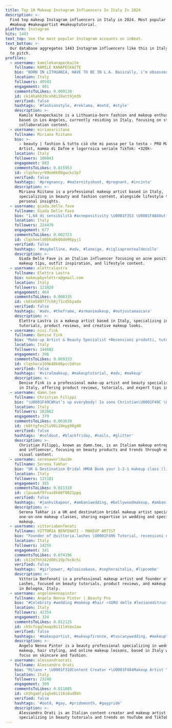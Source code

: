 ```yaml
---
title: Top 10 Makeup Instagram Influencers In Italy In 2024
description: >-
  Find top makeup Instagram influencers in Italy in 2024. Most popular hashtags:
  #makeup #makeupartist #makeuptutorial.
platform: Instagram
hits: 1443
text_top: See the most popular Instagram accounts on inBeat.
text_bottom: >-
  Our database aggregates 1443 Instagram influencers like this in Italy for you
  to pitch.
profiles:
  - username: kamilekanapeckaite
    fullname: KAMILE KANAPECKAITE
    bio: "BORN IN LITHUANIA, HAVE TO BE IN L.A. Basically, i’m obsessed with makeup & fashion and that’s that. lets collab \U0001F4E9- kamilemail@gmail.com"
    location: Italy
    followers: 40543
    engagement: 401
    commentsToLikes: 0.009138
    id: ck14hahb39cxh0i19utt9jm3b
    verified: false
    hashtags: '#fashionstyle, #reklama, #ootd, #style'
    description: >-
      Kamile Kanapeckaite is a Lithuania-born fashion and makeup enthusiast
      based in Los Angeles, currently residing in Italy, focusing on style and
      collaboration content.
  - username: mirianariitano
    fullname: Miriana Riitano
    bio: >-
      ✧ beauty | fashion & tutto ciò che mi passa per la testa ✧ PRO Makeup
      Artist, mamma di Dafne e logorroica seriale TikTok: +320k✨
    location: Italy
    followers: 106043
    engagement: 883
    commentsToLikes: 0.015953
    id: clqshecyr09om0k08gwckz3p7
    verified: false
    hashtags: '#pregnancy, #maternityshoot, #pregnant, #incinta'
    description: >-
      Miriana Riitano is a professional makeup artist based in Italy,
      specializing in beauty and fashion content, alongside lifestyle topics and
      personal insights.
  - username: giada.delle.fave
    fullname: Giada Delle Fave
    bio: "1,64 di sensibilità #acnepositivity \U0001F353 \U0001FA84Outfit inspo, makeup tips & lifestyle"
    location: Italy
    followers: 224470
    engagement: 677
    commentsToLikes: 0.002723
    id: clqsheeld0bha0k08dm96pyj1
    verified: false
    hashtags: '#maybelline, #adv, #laneige, #cigliaprontealdecollo'
    description: >-
      Giada Delle Fave is an Italian influencer focusing on acne positivity,
      makeup tips, outfit inspiration, and lifestyle content.
  - username: elettralastra
    fullname: Elettra Lastra
    bio: makeupbyelettra@gmail.com
    location: Italy
    followers: 121820
    engagement: 464
    commentsToLikes: 0.008335
    id: ck6tm580777ch0j71cd5byada
    verified: false
    hashtags: '#adv, #theframe, #armanimakeup, #notjustamascara'
    description: >-
      Elettra Lastra is a makeup artist based in Italy, specializing in beauty
      tutorials, product reviews, and creative makeup looks.
  - username: nisi.fink
    fullname: Denise Fink
    bio: "Make-up Artist & Beauty Specialist •Recensioni prodotti, tutorial e segreti del mestiere• \U0001F48C denisefink@muse-makeup.com Consulenze, servizi e sconti\U0001F447\U0001F3FB"
    location: Italy
    followers: 144682
    engagement: 396
    commentsToLikes: 0.069333
    id: clqshecv109k40k08pcc5dtos
    verified: false
    hashtags: '#viralmakeup, #makeuptutorial, #adv, #makeup'
    description: >-
      Denise Fink is a professional make-up artist and beauty specialist based
      in Italy, offering product reviews, tutorials, and expert tips in beauty.
  - username: damn.tee
    fullname: Christian Filippi
    bio: "\U0001F49CWhat’s up everybody! Io sono Christian\U0001F49C \U0001F389 22 anni ✉️ christian@beyondoceans.it ➡️ IL MIO BRAND DI MAKEUP @extra.landia"
    location: Italy
    followers: 202662
    engagement: 379
    commentsToLikes: 0.003639
    id: ck0ttgfes2lu90i19myg90gd8
    verified: false
    hashtags: '#soldout, #blackfriday, #nails, #glitter'
    description: >-
      Christian Filippi, known as damn.tee, is an Italian makeup entrepreneur
      and influencer, focusing on beauty products and trends through engaging
      visual content.
  - username: serenaworldwide
    fullname: Serena Takhar
    bio: "UK & Destination Bridal HMUA Book your 1-2-1 makeup class (link below\U0001F447\U0001F3FD). @deebeeworldwide \U0001F48D"
    location: Italy
    followers: 115181
    engagement: 355
    commentsToLikes: 0.021318
    id: clpuaw6f9fvaz0k08f8021ppq
    verified: false
    hashtags: '#janhvikapoor, #ambaniwedding, #bollywoodmakeup, #ambanimakeup'
    description: >-
      Serena Takhar is a UK and destination bridal makeup artist specializing in
      one-on-one makeup classes, sharing expertise in wedding and special event
      makeup.
  - username: vittoriabenfenati
    fullname: VITTORIA BENFENATI - MAKEUP ARTIST
    bio: "Founder of @vittoria.lashes \U0001F496 Tutorial, recensioni e consigli beauty\U0001F484 Per lezioni/servizi makeup➡️direct \U0001F1EE\U0001F1F9Bologna"
    location: Italy
    followers: 14255
    engagement: 341
    commentsToLikes: 0.074196
    id: ck13d7hh342d00i19p7kc8chi
    verified: false
    hashtags: '#girlpower, #plouisebase, #sephoraitalia, #lipcombo'
    description: >-
      Vittoria Benfenati is a professional makeup artist and founder of Vittoria
      Lashes, focused on beauty tutorials, product reviews, and makeup services
      in Bologna, Italy.
  - username: angelonennapintor
    fullname: Angelo Nenna Pintor | Beauty Pro
    bio: "#Celebrity #wedding #makeup #hair ⭐️GURU delle #lezioneditrucco online \U0001F484Pietà per i vostri pori \U0001F61Cstory e moda \U0001F9F4 #skincare GLAMINAR \U0001F4CD#Tuscany\U0001F4CD#Canary"
    location: Italy
    followers: 42354
    engagement: 324
    commentsToLikes: 0.012125
    id: ck5cfcgqlmoqz0i11lmtmx2aw
    verified: false
    hashtags: '#makeupartist, #makeupfirenze, #tuscanywedding, #makeuptutorial'
    description: >-
      Angelo Nenna Pintor is a beauty professional specializing in wedding
      makeup, hair styling, and online makeup lessons, based in Italy with a
      focus on skincare and fashion.
  - username: alessandroorati
    fullname: Alessandro Orati
    bio: "Milano • \U0001F310Content Creator •\U0001F484Makeup Artist Youtube/TikTok: Alessandro Orati Collab: ale.orati@outlook.it Makeup / Hair (on request) ↓ ALL MY INFO ↓"
    location: Italy
    followers: 23240
    engagement: 309
    commentsToLikes: 0.011805
    id: ck5hga6ly1q5e0i116idud8kh
    verified: false
    hashtags: '#ootd, #gay, #pridemonth, #gaypride'
    description: >-
      Alessandro Orati is an Italian content creator and makeup artist,
      specializing in beauty tutorials and trends on YouTube and TikTok.
---
```


